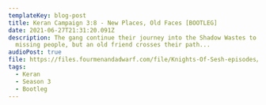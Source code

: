 ```yaml
---
templateKey: blog-post
title: Keran Campaign 3:8 - New Places, Old Faces [BOOTLEG]
date: 2021-06-27T21:31:20.091Z
description: The gang continue their journey into the Shadow Wastes to look for
  missing people, but an old friend crosses their path...
audioPost: true
file: https://files.fourmenandadwarf.com/file/Knights-Of-Sesh-episodes/Season_3/Keran-44-BOOTLEG.mp3
tags:
  - Keran
  - Season 3
  - Bootleg
---
```

